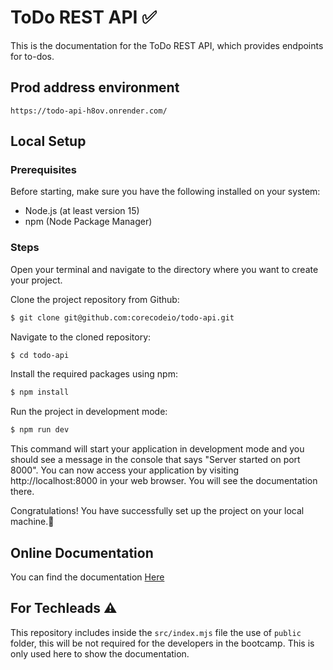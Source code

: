 # ToDo REST API ✅

This is the documentation for the ToDo REST API, which provides endpoints for to-dos.

## Prod address environment

```
https://todo-api-h8ov.onrender.com/
```

## Local Setup

### Prerequisites

Before starting, make sure you have the following installed on your system:

- Node.js (at least version 15)
- npm (Node Package Manager)

### Steps

Open your terminal and navigate to the directory where you want to create your project.

Clone the project repository from Github:

```bash
$ git clone git@github.com:corecodeio/todo-api.git
```

Navigate to the cloned repository:

```bash
$ cd todo-api
```

Install the required packages using npm:

```bash
$ npm install
```

Run the project in development mode:

```bash
$ npm run dev
```

This command will start your application in development mode and you should see a message in the console that says "Server started on port 8000". You can now access your application by visiting http://localhost:8000 in your web browser. You will see the documentation there.

Congratulations! You have successfully set up the project on your local machine.🎉

## Online Documentation

You can find the documentation [Here](https://todo-api-h8ov.onrender.com/)

## For Techleads ⚠️

This repository includes inside the `src/index.mjs` file the use of `public` folder, this will be not required for the developers in the bootcamp. This is only used here to show the documentation.
